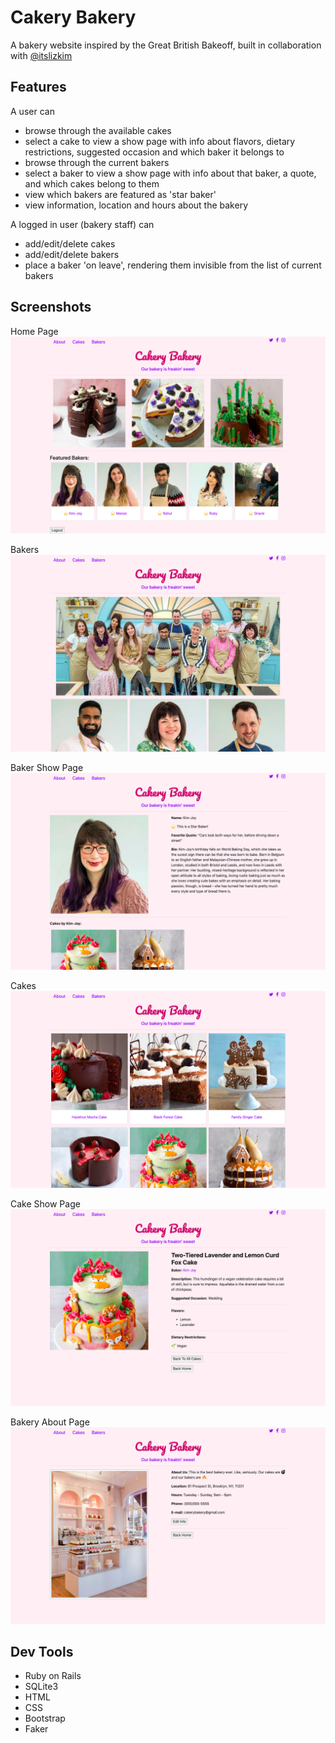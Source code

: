 # Cakery Bakery

A bakery website inspired by the Great British Bakeoff, built in collaboration with [@itslizkim](https://github.com/itslizkim) 


## Features

A user can

* browse through the available cakes
* select a cake to view a show page with info about flavors, dietary restrictions, suggested occasion and which baker it belongs to 
* browse through the current bakers
* select a baker to view a show page with info about that baker, a quote, and which cakes belong to them
* view which bakers are featured as 'star baker'
* view information, location and hours about the bakery

A logged in user (bakery staff) can

* add/edit/delete cakes
* add/edit/delete bakers
* place a baker 'on leave', rendering them invisible from the list of current bakers


## Screenshots

Home Page
![home](/home.png)

Bakers
![bakers](/bakers.png)

Baker Show Page
![baker-show](/baker-show.png)

Cakes
![cakes](/cakes.png)

Cake Show Page
![cake-show](/cake-show.png)

Bakery About Page
![about](/about.png)


## Dev Tools
 
* Ruby on Rails 
* SQLite3
* HTML 
* CSS 
* Bootstrap
* Faker



